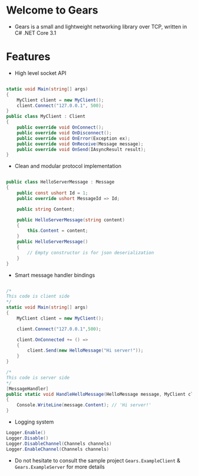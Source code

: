 # Welcome to Gears

* Gears is a small and lightweight networking library over TCP, written in C# .NET Core 3.1

# Features

* High level socket API

```csharp

static void Main(string[] args)
{
    MyClient client = new MyClient();
    client.Connect("127.0.0.1", 500);
}
public class MyClient : Client
{
    public override void OnConnect();
    public override void OnDisconnect();
    public override void OnError(Exception ex);
    public override void OnReceive(Message message);
    public override void OnSend(IAsyncResult result);
}

```

* Clean and modular protocol implementation

```csharp

public class HelloServerMessage : Message
{
    public const ushort Id = 1;
    public override ushort MessageId => Id;

    public string Content;

    public HelloServerMessage(string content)
    {
        this.Content = content;
    }
    public HelloServerMessage()
    {
        // Empty constructor is for json deserialization
    }
}
```
* Smart message handler bindings

```csharp

/*
This code is client side
*/
static void Main(string[] args) 
{
    MyClient client = new MyClient();

    client.Connect("127.0.0.1",500);

    client.OnConnected += () =>
    {
        client.Send(new HelloMessage("Hi server!"));
    }
}

/*
This code is server side
*/
[MessageHandler]
public static void HandleHelloMessage(HelloMessage message, MyClient client) 
{
    Console.WriteLine(message.Content); // 'Hi server!'
}
```
* Logging system

```csharp
Logger.Enable()
Logger.Disable()
Logger.DisableChannel(Channels channels)
Logger.EnableChannel(Channels channels)
```

* Do not hesitate to consult the sample project ``Gears.ExampleClient`` & ``Gears.ExampleServer`` for more details 